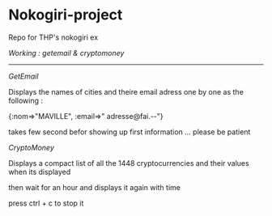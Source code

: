 # Nokogiri-project
Repo for THP's nokogiri ex

*Working : getemail & cryptomoney*

--------------------------------------------------------------------

_GetEmail_

Displays the names of cities and theire email adress one by one as the following :

{:nom=>"MAVILLE", :email=>" adresse@fai.--"}

takes few second befor showing up first information ... please be patient


_CryptoMoney_

Displays a compact list of all the 1448 cryptocurrencies and their values when its displayed

then wait for an hour and displays it again with time

press ctrl + c to stop it 